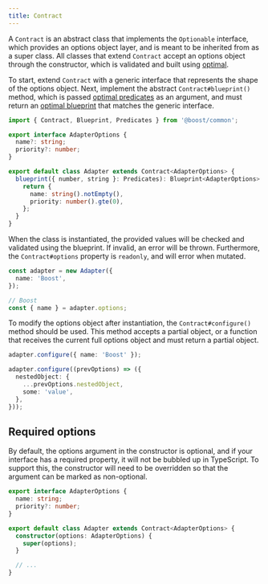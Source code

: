 ```yaml
---
title: Contract
---
```


A `Contract` is an abstract class that implements the `Optionable` interface, which provides an
options object layer, and is meant to be inherited from as a super class. All classes that extend
`Contract` accept an options object through the constructor, which is validated and built using
[optimal](https://github.com/milesj/optimal).

To start, extend `Contract` with a generic interface that represents the shape of the options
object. Next, implement the abstract `Contract#blueprint()` method, which is passed
[optimal predicates](https://github.com/milesj/optimal/blob/master/docs/predicates.md) as an
argument, and must return an
[optimal blueprint](https://github.com/milesj/optimal/blob/master/docs/usage.md#blueprint) that
matches the generic interface.

```ts
import { Contract, Blueprint, Predicates } from '@boost/common';

export interface AdapterOptions {
  name?: string;
  priority?: number;
}

export default class Adapter extends Contract<AdapterOptions> {
  blueprint({ number, string }: Predicates): Blueprint<AdapterOptions> {
    return {
      name: string().notEmpty(),
      priority: number().gte(0),
    };
  }
}
```

When the class is instantiated, the provided values will be checked and validated using the
blueprint. If invalid, an error will be thrown. Furthermore, the `Contract#options` property is
`readonly`, and will error when mutated.

```ts
const adapter = new Adapter({
  name: 'Boost',
});

// Boost
const { name } = adapter.options;
```

To modify the options object after instantiation, the `Contract#configure()` method should be used.
This method accepts a partial object, or a function that receives the current full options object
and must return a partial object.

```ts
adapter.configure({ name: 'Boost' });

adapter.configure((prevOptions) => ({
  nestedObject: {
    ...prevOptions.nestedObject,
    some: 'value',
  },
}));
```

## Required options

By default, the options argument in the constructor is optional, and if your interface has a
required property, it will not be bubbled up in TypeScript. To support this, the constructor will
need to be overridden so that the argument can be marked as non-optional.

```ts
export interface AdapterOptions {
  name: string;
  priority?: number;
}

export default class Adapter extends Contract<AdapterOptions> {
  constructor(options: AdapterOptions) {
    super(options);
  }

  // ...
}
```
